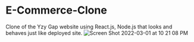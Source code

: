# E-Commerce-Clone
Clone of the Yzy Gap website using React.js, Node.js that looks and behaves just like deployed site. 
![Screen Shot 2022-03-01 at 10 21 08 PM](https://user-images.githubusercontent.com/66544442/156288832-c85f9ec3-3d8b-4c90-b7e7-bc5d4f7ffc46.png)
